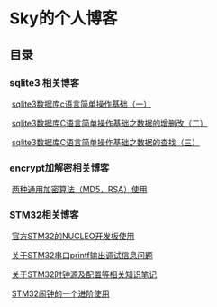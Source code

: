 # Sky的个人博客



## 目录



### sqlite3 相关博客

​	[sqlite3数据库c语言简单操作基础（一）](https://github.com/dancersky/Blog/blob/master/sqlite3/sqlite3%E6%95%B0%E6%8D%AE%E5%BA%93c%E8%AF%AD%E8%A8%80%E7%AE%80%E5%8D%95%E6%93%8D%E4%BD%9C%E5%9F%BA%E7%A1%80%EF%BC%88%E4%B8%80%EF%BC%89.md)

​	[sqlite3数据库C语言简单操作基础之数据的增删改（二）](https://github.com/dancersky/Blog/blob/master/sqlite3/sqlite3%E6%95%B0%E6%8D%AE%E5%BA%93C%E8%AF%AD%E8%A8%80%E7%AE%80%E5%8D%95%E6%93%8D%E4%BD%9C%E5%9F%BA%E7%A1%80%E4%B9%8B%E6%95%B0%E6%8D%AE%E7%9A%84%E5%A2%9E%E5%88%A0%E6%94%B9%EF%BC%88%E4%BA%8C%EF%BC%89.md)

​	[sqlite3数据库C语言简单操作基础之数据的查找（三）](https://github.com/dancersky/Blog/blob/master/sqlite3/sqlite3%E6%95%B0%E6%8D%AE%E5%BA%93C%E8%AF%AD%E8%A8%80%E7%AE%80%E5%8D%95%E6%93%8D%E4%BD%9C%E5%9F%BA%E7%A1%80%E4%B9%8B%E6%95%B0%E6%8D%AE%E7%9A%84%E6%9F%A5%E6%89%BE%EF%BC%88%E4%B8%89%EF%BC%89.md)

### encrypt加解密相关博客

​	[两种通用加密算法（MD5，RSA）使用](https://github.com/dancersky/Blog/blob/master/encrypt/%E4%B8%A4%E7%A7%8D%E9%80%9A%E7%94%A8%E5%8A%A0%E5%AF%86%E7%AE%97%E6%B3%95%EF%BC%88md5%2Crsa%EF%BC%89%E4%BD%BF%E7%94%A8.md)

### STM32相关博客

​	[官方STM32的NUCLEO开发板使用](https://github.com/dancersky/Blog/blob/master/STM32/nucleo%E6%9D%BF%E5%AD%90%E4%BD%BF%E7%94%A8.md)

​	[关于STM32串口printf输出调试信息问题](https://github.com/dancersky/Blog/blob/master/STM32/%E5%85%B3%E4%BA%8ESTM32%E4%B8%B2%E5%8F%A3printf%E8%BE%93%E5%87%BA%E8%B0%83%E8%AF%95%E4%BF%A1%E6%81%AF%E9%97%AE%E9%A2%98.md)

​	[关于STM32时钟源及配置等相关知识笔记](https://github.com/dancersky/Blog/blob/master/STM32/%E5%85%B3%E4%BA%8ESTM32%E6%97%B6%E9%92%9F%E6%BA%90%E5%8F%8A%E9%85%8D%E7%BD%AE%E7%AD%89%E7%9B%B8%E5%85%B3%E7%9F%A5%E8%AF%86%E7%AC%94%E8%AE%B0.md)

​	[STM32闹钟的一个进阶使用](https://github.com/dancersky/Blog/blob/master/STM32/STM32%E9%97%B9%E9%92%9F%E7%9A%84%E4%B8%80%E4%B8%AA%E8%BF%9B%E9%98%B6%E4%BD%BF%E7%94%A8.md)

​	